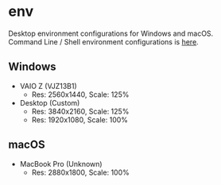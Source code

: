 # env

Desktop environment configurations for Windows and macOS.  
Command Line / Shell environment configurations is [here](https://github.com/mika-f/dotfiles).


## Windows

* VAIO Z (VJZ13B1)
  * Res: 2560x1440, Scale: 125% 
* Desktop (Custom)
  * Res: 3840x2160, Scale: 125%
  * Res: 1920x1080, Scale: 100%

## macOS

* MacBook Pro (Unknown)
  * Res: 2880x1800, Scale: 100%
